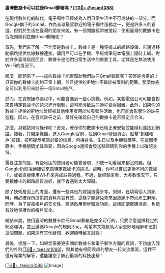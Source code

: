 **臺灣數據卡可以註冊Gmail郵箱嗎？[[TG💪+ @esim1088](https://t.me/s/esim1088)]**

在現代數位化的時代，電子郵件已經成為人們日常生活中不可或缺的一部分。而Google旗下的Gmail，作為全球最受歡迎的電子郵件服務之一，更是許多人的首選。但對於生活在臺灣的朋友來說，有一個問題經常被提起：使用臺灣的數據卡是否能夠順利註冊Gmail郵箱呢？

首先，我們來了解一下什麼是數據卡。數據卡是一種便攜式的網路設備，它通過移動網路提供無線數據連接，讓用戶可以在手機、平板或筆記本電腦上隨時上網。對於許多臺灣居民而言，數據卡是他們日常生活中的重要工具，尤其是在無法使用Wi-Fi的情況下。

那麼，問題來了——這些數據卡能否幫助我們註冊Gmail郵箱呢？答案是肯定的！只要你的數據卡能夠正常上網，並且提供的IP地址不屬於被限制的範圍，那麼你完全可以利用它來註冊一個Gmail帳戶。

然而，在實際操作過程中，可能會遇到一些小挑戰。例如，某些電信公司可能會對來自特定數據卡的請求進行限制，這可能導致註冊過程變得困難。此外，如果你的數據卡提供的IP地址曾經被其他使用者用於垃圾郵件活動，也可能會影響你的註冊進程。因此，在嘗試註冊之前，最好先確認自己的數據卡是否穩定且合法。

那麼，具體該如何操作呢？首先，確保你的數據卡已經正確安裝並能順利連接到網路。接著，打開瀏覽器，進入Google官網，找到Gmail登錄頁面。點擊“創建帳戶”按鈕，按照提示填寫必要的信息，包括姓名、生日以及手機號碼等。在這個步驟中，手機號碼尤其重要，因為Google通常會發送驗證碼到你的手機上以確認身份。

需要注意的是，有些地區的使用者可能會發現，即使一切看起來都沒問題，但Google仍然拒絕接受來自特定數據卡的請求。這時，你可以嘗試更換不同的數據卡，或者直接使用Wi-Fi來完成註冊過程。不過，從經驗來看，大多數情況下，只要數據卡的網路品質良好，就不會遇到太大障礙。

除了技術層面上的考量，還有一些其他的建議值得參考。例如，在填寫個人資訊時，務必確保所提供的資料真實有效，這樣才能避免未來因資訊不符而產生麻煩。同時，為了提高帳戶的安全性，建議啟用兩步驗證功能，這樣即便密碼泄露，也能有效地保護你的帳戶安全。

總結來說，使用臺灣的數據卡註冊Gmail郵箱是完全可行的，只要注意選擇穩定的網路環境，並且遵循Google的規則即可。希望本文能幫助大家更好地理解和應對這個問題。如果還有其他疑問，歡迎隨時留言討論！

最後，提醒一下，如果您需要更多關於數據卡和電子郵件方面的資訊，不妨加入我們的社群[[TG💪+ @esim1088](https://t.me/s/esim1088)]，與其他有相同興趣的朋友一起交流學習。這裡不僅有專業的解答，還能讓您了解到最新的科技趨勢！

[[TG💪+ @esim1088](https://t.me/s/esim1088) ![Image](https://i.postimg.cc/4NQfJmqS/Snipaste-2025-05-13-00-14-12.png)]